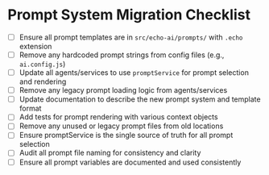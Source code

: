 # Prompt System Migration Checklist

- [ ] Ensure all prompt templates are in `src/echo-ai/prompts/` with `.echo` extension
- [ ] Remove any hardcoded prompt strings from config files (e.g., `ai.config.js`)
- [ ] Update all agents/services to use `promptService` for prompt selection and rendering
- [ ] Remove any legacy prompt loading logic from agents/services
- [ ] Update documentation to describe the new prompt system and template format
- [ ] Add tests for prompt rendering with various context objects
- [ ] Remove any unused or legacy prompt files from old locations
- [ ] Ensure promptService is the single source of truth for all prompt selection
- [ ] Audit all prompt file naming for consistency and clarity
- [ ] Ensure all prompt variables are documented and used consistently
